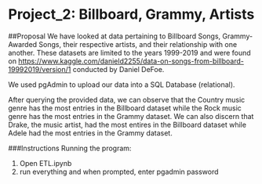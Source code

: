 # Project_2: Billboard, Grammy, Artists

##Proposal
We have looked at data pertaining to Billboard Songs, Grammy-Awarded Songs, their respective artists, and their relationship with one another. These datasets are limited to the years 1999-2019 and were found on https://www.kaggle.com/danield2255/data-on-songs-from-billboard-19992019/version/1 conducted by Daniel DeFoe.

We used pgAdmin to upload our data into a SQL Database (relational). 

After querying the provided data, we can observe that the Country music genre has the most entries in the Billboard dataset while the Rock music genre has the most entries in the Grammy dataset. We can also discern that Drake, the music artist, had the most entires in the Billboard dataset while Adele had the most entries in the Grammy dataset. 

###Instructions
Running the program:

1. Open ETL.ipynb
2. run everything and when prompted, enter pgadmin password
